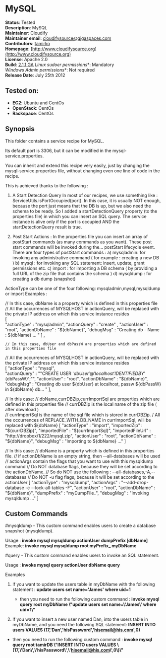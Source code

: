 # MySQL 

**Status**: Tested  
**Description**:  MySQL   
**Maintainer**:       Cloudify  
**Maintainer email**: cloudifysource@gigaspaces.com  
**Contributors**:    [tamirko](https://github.com/tamirko)  
**Homepage**:   [http://www.cloudifysource.org](http://www.cloudifysource.org)  
**License**:      Apache 2.0   
**Build**: [2.1.1 GA](http://repository.cloudifysource.org/org/cloudifysource/2.1.1/gigaspaces-cloudify-2.1.1-ga-b1400.zip) 
**Linux* sudoer permissions**:	Mandatory  
**Windows* Admin permissions**:  Not required    
**Release Date**: July 25th 2012  


Tested on:
--------

* <strong>EC2</strong>: Ubuntu and CentOs 
* <strong>OpenStack</strong>: CentOs 
* <strong>Rackspace</strong>: CentOs 



Synopsis
--------

This folder contains a service recipe for MySQL.

Its default port is 3306, but it can be modified in the mysql-service.properties.

You can inherit and extend this recipe very easily, just by changing the mysql-service.properties file, without changing even one line of code in the recipe.

This is achieved thanks to the following  : 

1.	A Start Detection Query
In most of our recipes, we use something like : ServiceUtils.isPortOccupied(port).
In this case, it is usually NOT enough, because the port just means that the DB is up, but we also need the schema to be ready.
So I added a startDetectionQuery property (to the properties file) in which you can insert an SQL query.
The service instance is alive only if the port is occupied AND the startDetectionQuery result is true.

2.	Post Start Actions : 
In the properties file you can insert an array of postStart commands (as many commands as you want).
These post start commands will be invoked during the... postStart lifecycle event.
There are four types of postStart commands : 
a)	mysqladmin: for invoking any administrative command ( for example : creating a new DB ) 
b)	mysql : for invoking any SQL statement: insert, update, grant permissions etc.
c)	import : for importing a DB schema ( by providing a full URL of the zip file that contains the schema )
d)  mysqldump : for creating a db dump (snapshot)

ActionType can be one of the four following: mysqladmin,mysql,mysqldump or import
   Examples :
   
   // In this case, dbName is a property which is defined in this properties file 
   // All the occurrences of MYSQLHOST in actionQuery, will be replaced with the private IP address on which this service instance resides   
   [  
		"actionType" : "mysqladmin", 
		"actionQuery" : "create" ,
		"actionUser"  : "root",
		"actionDbName" : "${dbName}",
		"debugMsg" : "Creating db - Name  : ${dbName} ... "
	] ,
	
	
	// In this case, dbUser and dbPassW are properties which are defined in this properties file 
   // All the occurrences of MYSQLHOST in actionQuery, will be replaced with the private IP address on which this service instance resides	
	[ 
		"actionType" : "mysql", 		
		"actionQuery" : "\"CREATE USER '${dbUser}'@'localhost' IDENTIFIED BY '${dbPassW}';\"",
		"actionUser"  : "root",
		"actionDbName" : "${dbName}",
		"debugMsg" : "Creating db user ${dbUser} at localhost, passw ${dbPassW} in ${dbName} db... " 
	],
   
   // In this case:
   //    dbName,currDBZip,currImportSql are properties which are defined in this properties file 
   //    currDBZip is the local name of the zip file ( after download )  
   //    currImportSql is the name of the sql file which is stored in currDBZip. 
   /     All the occurrences of REPLACE_WITH_DB_NAME in currImportSql, will be replaced with ${dbName}
   [ 
		"actionType" : "import", 
		"importedZip" : "${currDBZip}",
		"importedFile" : "${currImportSql}",
		"importedFileUrl" : "http://dropbox/1/222/mysql.zip",
		"actionUser"  : "root",
		"actionDbName" : "${dbName}",
		"debugMsg" : "Importing  to ${dbName} ..."
	]	
	
   // In this case:
   //    dbName is a property which is defined in this properties file.
   //    if actionDbName is an empty string,  then --all-databases will be used
   //    actionArgs contain the flags that you want to use with this mysqldump command
   //    Do NOT database flags, because they will be set according to the actionDbName.
   //    So do NOT use the following  : --all-databases,-A,--databases
   //    Do NOT -u flag flags, because it will be set according to the actionUser
   [ 
		"actionType" : "mysqldump", 
		"actionArgs" : "--add-drop-database -c --lock-all-tables -F",
		"actionUser"  : "root",
		"actionDbName" : "${dbName}",
		"dumpPrefix" : "myDumpFile_",
		"debugMsg" : "Invoking mysqldump ..." 
	]	
   



## Custom Commands 

#mysqldump - This custom command enables users to create a database snapshot (mysqldump).

Usage :  <strong>invoke mysql mysqldump actionUser dumpPrefix [dbName]</strong>
Example: <strong>invoke mysql mysqldump root myPrefix_ myDbName</strong>
		
#query - This custom command enables users to invoke an SQL statement.

Usage :  <strong>invoke mysql query actionUser dbName query</strong>
		
Examples 

1. If you want to update the users table in myDbName with the following statement : 
<strong>update users set name='James' where uid=1</strong>
   - then you need to run the following custom command : 
<strong>invoke mysql query root myDbName \\"update users set name=\\'James\\' where uid=1\\"</strong>

2. If you want to insert a new user named Dan, into the users table in myDbName, and you need the following SQL statement:
<strong>INSERT INTO users VALUES (17,'Dan','hisPassword','hisemail@his.com',0)</strong>
  - then you need to run the following custom command : 
<strong>invoke mysql query root tamirDB \\"INSERT INTO users VALUES \\(17,\\'Dan\\',\\'hisPassword\\',\\'hisemail@his.com\\',0\\)\\"</strong>

